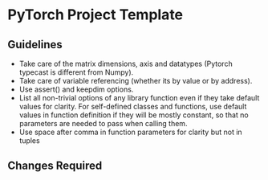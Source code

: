 # PyTorch Project Template

## Guidelines

- Take care of the matrix dimensions, axis and datatypes (Pytorch typecast is different from Numpy). 
- Take care of variable referencing (whether its by value or by address).
- Use assert() and keepdim options.
- List all non-trivial options of any library function even if they take default values for clarity. For self-defined classes and functions, use default values in function definition if they will be mostly constant, so that no parameters are needed to pass when calling them.
- Use space after comma in function parameters for clarity but not in tuples

## Changes Required
